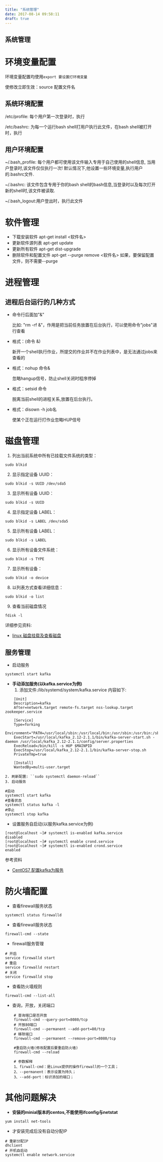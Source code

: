 ```yaml
---
title: "系统管理"
date: 2017-08-14 09:58:11
draft: true
---
```


系统管理
------------------

# 环境变量配置

环境变量配置均使用```export 要设置打环境变量```

使修改立即生效：source 配置文件名

## 系统环境配置

/etc/profile: 每个用户第一次登录时，执行

/etc/bashrc: 为每一个运行bash shell打用户执行此文件，在bash shell被打开时，执行

## 用户环境配置

~/.bash_profile: 每个用户都可使用该文件输入专用于自己使用的shell信息, 当用户登录时,该文件仅仅执行一次! 默认情况下,他设置一些环境变量,执行用户的.bashrc文件. 

~/.bashrc: 该文件包含专用于你的bash shell的bash信息,当登录时以及每次打开新的shell时,该文件被读取.

~/.bash_logout:用户登出时，执行此文件
 
# 软件管理

* 下载安装软件 apt-get install <软件名>
* 更新软件源列表 apt-get update
* 更新所有软件 apt-get dist-upgrade
* 删除软件和配置文件 apt-get --purge remove <软件名> 如果，要保留配置文件，则不需要--purge

# 进程管理

## 进程后台运行的几种方式

* 命令行后面加"&"

  比如: "rm -rf &"，作用是把当前任务放置在后台执行，可以使用命令"jobs"进行查看

* 格式：(命令 &)

  新开一个shell执行作业，所提交的作业并不在作业列表中，是无法通过jobs来查看的

* 格式：nohup 命令&

  忽略hangup信号，防止shell关闭时程序停掉

* 格式：setsid 命令

  脱离当前shell的进程关系,放置在后台执行。

* 格式：disown -h job名

  使某个正在运行打作业忽略HUP信号
  
# 磁盘管理
1. 列出当前系统中所有已挂载文件系统的类型：
```
sudo blkid
```

2. 显示指定设备 UUID：
```
sudo blkid -s UUID /dev/sda5
```

3. 显示所有设备 UUID：
```
sudo blkid -s UUID
```

4. 显示指定设备 LABEL：
```
sudo blkid -s LABEL /dev/sda5
```

5. 显示所有设备 LABEL：
```
sudo blkid -s LABEL
```

6. 显示所有设备文件系统：
```
sudo blkid -s TYPE
```

7. 显示所有设备：
```
sudo blkid -o device
````

8. 以列表方式查看详细信息：
```
sudo blkid -o list
```

9. 查看当前磁盘情况
```
fdisk -l
```

详细参见资料:
* [linux 磁盘挂载及查看磁盘](https://www.cnblogs.com/mangoVic/p/7161548.html)

## 服务管理
* 启动服务
```
systemctl start kafka
```

* **手动添加服务(以kafka.service为例)**
	1. 添加文件:/lib/systemd/system/kafka.service 内容如下:
````
	[Unit]
	Description=kafka
	After=network.target remote-fs.target nss-lookup.target zookeeper.service
	 
	[Service]
	Type=forking
	Environment="PATH=/usr/local/sbin:/usr/local/bin:/usr/sbin:/usr/bin:/sbin:/bin:/usr/local/jdk1.8.0_201/bin"
	ExecStart=/usr/local/kafka_2.12-2.1.1/bin/kafka-server-start.sh -daemon /usr/local/kafka_2.12-2.1.1/config/server.properties
	ExecReload=/bin/kill -s HUP $MAINPID
	ExecStop=/usr/local/kafka_2.12-2.1.1/bin/kafka-server-stop.sh
	PrivateTmp=true
	 
	[Install]
	WantedBy=multi-user.target
````
	2. 刷新配置: ``sudo systemctl daemon-reload``
	3. 启动服务
````
#启动
systemctl start kafka
#查看状态
systemctl status kafka -l
#停止
systemctl stop kafka
````

* 设置服务自启动(以服务kafka.service为例)
````
[root@localhost ~]# systemctl is-enabled kafka.service
disabled
[root@localhost ~]# systemctl enable crond.service
[root@localhost ~]# systemctl is-enabled crond.service
enabled
````
参考资料
* [CentOS7 配置kafka为服务](https://blog.csdn.net/yeshengming2/article/details/88848071)

# 防火墙配置
* 查看firewall服务状态
````
systemctl status firewalld
````
* 查看firewall服务状态
````
firewall-cmd --state
````
* firewall服务管理
````
# 开启
service firewalld start
# 重启
service firewalld restart
# 关闭
service firewalld stop
````
* 查看防火墙规则
````
firewall-cmd --list-all 
````
* 查询，开放，关闭端口
````
	# 查询端口是否开放
	firewall-cmd --query-port=8080/tcp
	# 开放80端口
	firewall-cmd --permanent --add-port=80/tcp
	# 移除端口
	firewall-cmd --permanent --remove-port=8080/tcp
	
	#重启防火墙(修改配置后要重启防火墙)
	firewall-cmd --reload
	
	# 参数解释
	1、firwall-cmd：是Linux提供的操作firewall的一个工具；
	2、--permanent：表示设置为持久；
	3、--add-port：标识添加的端口；
````

# 其他问题解决
* **安装的minial版本的centos,不能使用ifconfig与netstat**
````
yum install net-tools
````
* 才安装完成后没有自动分配IP
````
# 重新分配IP
dhclient
# 开机自启动
systemctl enable network.service
````